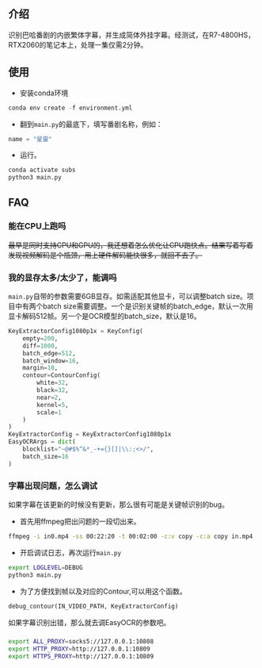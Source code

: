 ## 介绍
识别巴哈番剧的内嵌繁体字幕，并生成简体外挂字幕。经测试，在R7-4800HS，RTX2060的笔记本上，处理一集仅需2分钟。

## 使用
- 安装conda环境
```py
conda env create -f environment.yml
```

- 翻到`main.py`的最底下，填写番剧名称，例如：
```py
name = "星靈"
```

- 运行。
```bash
conda activate subs
python3 main.py
```

## FAQ
### 能在CPU上跑吗
~~最早是同时支持CPU和GPU的，我还想着怎么优化让CPU跑快点。结果写着写着发现视频解码是个瓶颈，用上硬件解码能快很多，就回不去了。~~

### 我的显存太多/太少了，能调吗
`main.py`自带的参数需要6GB显存。如需适配其他显卡，可以调整batch size。项目中有两个batch size需要调整。一个是识别关键帧的batch_edge，默认一次用显卡解码512帧。另一个是OCR模型的batch_size，默认是16。
```py
KeyExtractorConfig1080p1x = KeyConfig(
    empty=200, 
    diff=1000, 
    batch_edge=512, 
    batch_window=16, 
    margin=10, 
    contour=ContourConfig(
        white=32, 
        black=32, 
        near=2, 
        kernel=5, 
        scale=1
    )
)
KeyExtractorConfig = KeyExtractorConfig1080p1x
EasyOCRArgs = dict(
    blocklist="~@#$%^&*_-+={}[]|\\:;<>/",
    batch_size=16
)
```

### 字幕出现问题，怎么调试
如果字幕在该更新的时候没有更新，那么很有可能是关键帧识别的bug。
- 首先用ffmpeg把出问题的一段切出来。
```bash
ffmpeg -i in0.mp4 -ss 00:22:20 -t 00:02:00 -c:v copy -c:a copy in.mp4
```
- 开启调试日志，再次运行`main.py`
```bash
export LOGLEVEL=DEBUG
python3 main.py
```
- 为了方便找到帧以及对应的Contour,可以用这个函数。
```py
debug_contour(IN_VIDEO_PATH, KeyExtractorConfig)
```

如果字幕识别出错，那么就去调EasyOCR的参数吧。

###
```bash
export ALL_PROXY=socks5://127.0.0.1:10808
export HTTP_PROXY=http://127.0.0.1:10809
export HTTPS_PROXY=http://127.0.0.1:10809
```